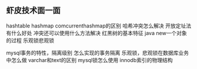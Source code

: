 ## 虾皮技术面一面

hashtable hashmap comcurrenthashmap的区别
哈希冲突怎么解决
开放定址法有什么好处
冲突还可以使用什么方法解决
红黑树的基本特征
java new一个对象的过程
乐观锁悲观锁

mysql事务的特性，隔离级别
怎么实现的事务隔离
乐观锁，悲观锁在数据库业务中怎么做
varchar和text的区别
mysql锁怎么使用
innodb索引的物理结构
